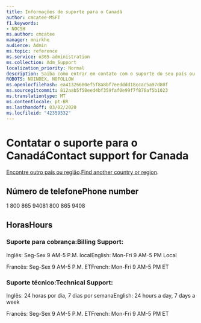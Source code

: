 ```yaml
---
title: Informações de suporte para o Canadá
author: cmcatee-MSFT
f1.keywords:
- NOCSH
ms.author: cmcatee
manager: mnirkhe
audience: Admin
ms.topic: reference
ms.service: o365-administration
ms.collection: Adm_Support
localization_priority: Normal
description: Saiba como entrar em contato com o suporte do seu país ou região.
ROBOTS: NOINDEX, NOFOLLOW
ms.openlocfilehash: ea41326680ef5f8a8bf7eedddd18ccac5a97d80f
ms.sourcegitcommit: 812aab5f58eed4bf359faf0e99f7f876af5b1023
ms.translationtype: MT
ms.contentlocale: pt-BR
ms.lasthandoff: 03/02/2020
ms.locfileid: "42359532"
---
```

# <a name="contact-support-for-canada"></a><span data-ttu-id="62adb-103">Contatar o suporte para o Canadá</span><span class="sxs-lookup"><span data-stu-id="62adb-103">Contact support for Canada</span></span>

<span data-ttu-id="62adb-104">[Encontre outro país ou região](../contact-support-for-business-products.md).</span><span class="sxs-lookup"><span data-stu-id="62adb-104">[Find another country or region](../contact-support-for-business-products.md).</span></span>

## <a name="phone-number"></a><span data-ttu-id="62adb-105">Número de telefone</span><span class="sxs-lookup"><span data-stu-id="62adb-105">Phone number</span></span>
<span data-ttu-id="62adb-106">1 800 865 9408</span><span class="sxs-lookup"><span data-stu-id="62adb-106">1 800 865 9408</span></span>

## <a name="hours"></a><span data-ttu-id="62adb-107">Horas</span><span class="sxs-lookup"><span data-stu-id="62adb-107">Hours</span></span>
### <a name="billing-support"></a><span data-ttu-id="62adb-108">Suporte para cobrança:</span><span class="sxs-lookup"><span data-stu-id="62adb-108">Billing Support:</span></span>

<span data-ttu-id="62adb-109">Inglês: Seg-Sex 9 AM-5 P.M. local</span><span class="sxs-lookup"><span data-stu-id="62adb-109">English: Mon-Fri 9 AM-5 PM Local</span></span>

<span data-ttu-id="62adb-110">Francês: Seg-Sex 9 AM-5 P.M. ET</span><span class="sxs-lookup"><span data-stu-id="62adb-110">French: Mon-Fri 9 AM-5 PM ET</span></span>

### <a name="technical-support"></a><span data-ttu-id="62adb-111">Suporte técnico:</span><span class="sxs-lookup"><span data-stu-id="62adb-111">Technical Support:</span></span>

<span data-ttu-id="62adb-112">Inglês: 24 horas por dia, 7 dias por semana</span><span class="sxs-lookup"><span data-stu-id="62adb-112">English: 24 hours a day, 7 days a week</span></span>

<span data-ttu-id="62adb-113">Francês: Seg-Sex 9 AM-5 P.M. ET</span><span class="sxs-lookup"><span data-stu-id="62adb-113">French: Mon-Fri 9 AM-5 PM ET</span></span>
